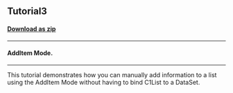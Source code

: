 ## Tutorial3
#### [Download as zip](https://grapecity.github.io/DownGit/#/home?url=https://github.com/GrapeCity/ComponentOne-WinForms-Samples/tree/master/NetFramework\List\CS\Tutorials\Tutorial3)
____
#### AddItem Mode.
____
This tutorial demonstrates how you can manually add information to a list using the AddItem Mode without having to bind C1List to a DataSet. 











